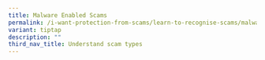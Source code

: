 ```yaml
---
title: Malware Enabled Scams
permalink: /i-want-protection-from-scams/learn-to-recognise-scams/malware-enabled-scams/
variant: tiptap
description: ""
third_nav_title: Understand scam types
---
```

